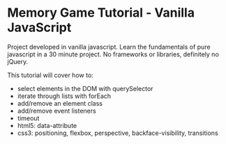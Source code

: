 # Memory Game Tutorial - Vanilla JavaScript

Project developed in vanilla javascript. Learn the fundamentals of pure javascript in a 30 minute project. No frameworks or libraries, definitely no jQuery.

This tutorial will cover how to:

* select elements in the DOM with querySelector
* iterate through lists with forEach
* add/remove an element class
* add/remove event listeners
* timeout
* html5: data-attribute
* css3: positioning, flexbox, perspective, backface-visibility, transitions

